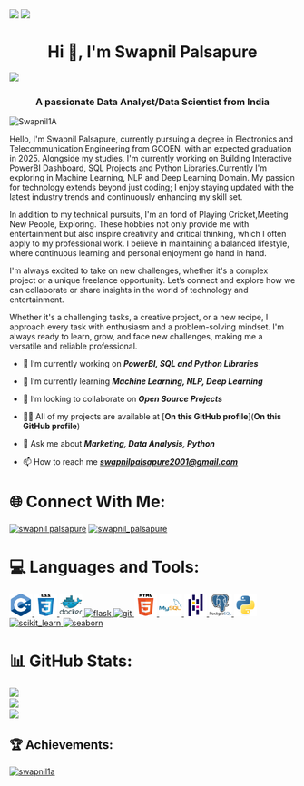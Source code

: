 <div id="header" align="center">
<!--   <img src="https://camo.githubusercontent.com/c1dcb74cc1c1835b1d716f5051499a2814c683c806b15f04b0eba492863703e9/68747470733a2f2f63646e2e6472696262626c652e636f6d2f75736572732f3733303730332f73637265656e73686f74732f363538313234332f6176656e746f2e676966" width="350" height="250"/> -->
</div>
<!---GIF--->
<img src="https://user-images.githubusercontent.com/73097560/115834477-dbab4500-a447-11eb-908a-139a6edaec5c.gif">             
<img src="https://media.licdn.com/dms/image/v2/D5616AQFWQN8jhg3yeQ/profile-displaybackgroundimage-shrink_350_1400/profile-displaybackgroundimage-shrink_350_1400/0/1724790934135?e=1730332800&v=beta&t=vfoU2AEFJ_mLXaB368u1Iqcn8CytFdNnMKTa3q6sd58">   
<h1 align="center">Hi 👋, I'm Swapnil Palsapure</h1>
<img src="https://user-images.githubusercontent.com/73097560/115834477-dbab4500-a447-11eb-908a-139a6edaec5c.gif">  
<h3 align="center">A passionate Data Analyst/Data Scientist from India</h3>

<p align="left"> <img src="https://komarev.com/ghpvc/?username=Swapnil1A&label=Profile%20views&color=0e75b6&style=flat" alt="Swapnil1A" /> </p>

<p>
Hello, I'm Swapnil Palsapure, currently pursuing a degree in Electronics and Telecommunication Engineering from GCOEN, with an expected graduation in 2025. Alongside my studies, I'm currently working on Building Interactive PowerBI Dashboard, SQL Projects and Python Libraries.Currently I'm exploring in Machine Learning, NLP and Deep Learning Domain. My passion for technology extends beyond just coding; I enjoy staying updated with the latest industry trends and continuously enhancing my skill set.
</p>
<p>
In addition to my technical pursuits, I'm an fond of Playing Cricket,Meeting New People, Exploring. These hobbies not only provide me with entertainment but also inspire creativity and critical thinking, which I often apply to my professional work. I believe in maintaining a balanced lifestyle, where continuous learning and personal enjoyment go hand in hand.
</p>
<p>
I'm always excited to take on new challenges, whether it's a complex project or a unique freelance opportunity. Let’s connect and explore how we can collaborate or share insights in the world of technology and entertainment.
</p>
<p>
Whether it's a challenging tasks, a creative project, or a new recipe, I approach every task with enthusiasm and a problem-solving mindset. I'm always ready to learn, grow, and face new challenges, making me a versatile and reliable professional. 
</p>


- 🔭 I’m currently working on ***PowerBI, SQL and Python Libraries***

- 🌱 I’m currently learning ***Machine Learning, NLP, Deep Learning***

- 👯 I’m looking to collaborate on ***Open Source Projects***

- 👨‍💻 All of my projects are available at [**On this GitHub profile**](**On this GitHub profile**)

- 💬 Ask me about ***Marketing, Data Analysis, Python***

- 📫 How to reach me ***swapnilpalsapure2001@gmail.com***

# 🌐 Connect With Me:
<p align="left">
<a href="https://linkedin.com/in/swapnil palsapure" target="blank"><img align="center" src="https://raw.githubusercontent.com/rahuldkjain/github-profile-readme-generator/master/src/images/icons/Social/linked-in-alt.svg" alt="swapnil palsapure" height="30" width="40" /></a>
<a href="https://instagram.com/swapnil_palsapure" target="blank"><img align="center" src="https://raw.githubusercontent.com/rahuldkjain/github-profile-readme-generator/master/src/images/icons/Social/instagram.svg" alt="swapnil_palsapure" height="30" width="40" /></a>
</p>

# 💻 Languages and Tools:
<p align="left"> <a href="https://www.w3schools.com/cpp/" target="_blank" rel="noreferrer"> <img src="https://raw.githubusercontent.com/devicons/devicon/master/icons/cplusplus/cplusplus-original.svg" alt="cplusplus" width="40" height="40"/> </a> <a href="https://www.w3schools.com/css/" target="_blank" rel="noreferrer"> <img src="https://raw.githubusercontent.com/devicons/devicon/master/icons/css3/css3-original-wordmark.svg" alt="css3" width="40" height="40"/> </a> <a href="https://www.docker.com/" target="_blank" rel="noreferrer"> <img src="https://raw.githubusercontent.com/devicons/devicon/master/icons/docker/docker-original-wordmark.svg" alt="docker" width="40" height="40"/> </a> <a href="https://flask.palletsprojects.com/" target="_blank" rel="noreferrer"> <img src="https://www.vectorlogo.zone/logos/pocoo_flask/pocoo_flask-icon.svg" alt="flask" width="40" height="40"/> </a> <a href="https://git-scm.com/" target="_blank" rel="noreferrer"> <img src="https://www.vectorlogo.zone/logos/git-scm/git-scm-icon.svg" alt="git" width="40" height="40"/> </a> <a href="https://www.w3.org/html/" target="_blank" rel="noreferrer"> <img src="https://raw.githubusercontent.com/devicons/devicon/master/icons/html5/html5-original-wordmark.svg" alt="html5" width="40" height="40"/> </a> <a href="https://www.mysql.com/" target="_blank" rel="noreferrer"> <img src="https://raw.githubusercontent.com/devicons/devicon/master/icons/mysql/mysql-original-wordmark.svg" alt="mysql" width="40" height="40"/> </a> <a href="https://pandas.pydata.org/" target="_blank" rel="noreferrer"> <img src="https://raw.githubusercontent.com/devicons/devicon/2ae2a900d2f041da66e950e4d48052658d850630/icons/pandas/pandas-original.svg" alt="pandas" width="40" height="40"/> </a> <a href="https://www.postgresql.org" target="_blank" rel="noreferrer"> <img src="https://raw.githubusercontent.com/devicons/devicon/master/icons/postgresql/postgresql-original-wordmark.svg" alt="postgresql" width="40" height="40"/> </a> <a href="https://www.python.org" target="_blank" rel="noreferrer"> <img src="https://raw.githubusercontent.com/devicons/devicon/master/icons/python/python-original.svg" alt="python" width="40" height="40"/> </a> <a href="https://scikit-learn.org/" target="_blank" rel="noreferrer"> <img src="https://upload.wikimedia.org/wikipedia/commons/0/05/Scikit_learn_logo_small.svg" alt="scikit_learn" width="40" height="40"/> </a> <a href="https://seaborn.pydata.org/" target="_blank" rel="noreferrer"> <img src="https://seaborn.pydata.org/_images/logo-mark-lightbg.svg" alt="seaborn" width="40" height="40"/> </a> </p>

# 📊 GitHub Stats:
![](https://github-readme-stats.vercel.app/api?username=swapnil1a&theme=dark&hide_border=false&include_all_commits=false&count_private=false)<br/>
![](https://github-readme-streak-stats.herokuapp.com/?user=swapnil1a&theme=dark&hide_border=false)<br/>
![](https://github-readme-stats.vercel.app/api/top-langs/?username=swapnil1a&theme=dark&hide_border=false&include_all_commits=false&count_private=false&layout=compact)



## 🏆 Achievements:
<p align="left"> <a href="https://github.com/ryo-ma/github-profile-trophy"><img src="https://github-profile-trophy.vercel.app/?username=swapnil1a" alt="swapnil1a" /></a> </p>
